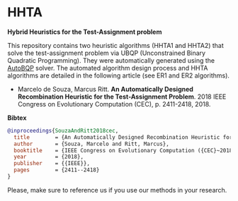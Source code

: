 # HHTA
**Hybrid Heuristics for the Test-Assignment problem**

This repository contains two heuristic algorithms (HHTA1 and HHTA2) that solve the test-assignment problem via UBQP (Unconstrained Binary Quadratic Programming). They were automatically generated using the [AutoBQP](https://github.com/souzamarcelo/AutoBQP) solver. The automated algorithm design process and HHTA algorithms are detailed in the following article (see ER1 and ER2 algorithms).

+ Marcelo de Souza, Marcus Ritt. **An Automatically Designed Recombination Heuristic for the Test-Assignment Problem**. 2018 IEEE Congress on Evolutionary Computation (CEC), p. 2411-2418, 2018.

**Bibtex**

```bibtex
@inproceedings{SouzaAndRitt2018cec,
  title        = {An Automatically Designed Recombination Heuristic for the Test-Assignment Problem},
  author       = {Souza, Marcelo and Ritt, Marcus},
  booktitle    = {IEEE Congress on Evolutionary Computation ({CEC}~2018)},
  year         = {2018},
  publisher    = {{IEEE}},
  pages        = {2411--2418}
}
```
Please, make sure to reference us if you use our methods in your research.
